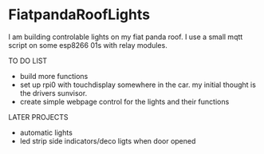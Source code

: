 # FiatpandaRoofLights
I am building controlable lights on my fiat panda roof. I use a small mqtt script on some esp8266 01s with relay modules.

TO DO LIST
- build more functions
- set up rpi0 with touchdisplay somewhere in the car. my initial thought is the drivers sunvisor.
- create simple webpage control for the lights and their functions

LATER PROJECTS
- automatic lights
- led strip side indicators/deco ligts when door opened
